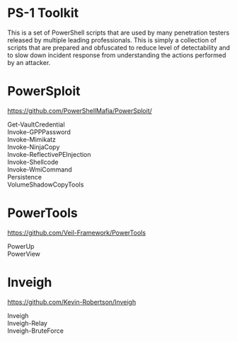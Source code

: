 PS-1 Toolkit
============

This is a set of PowerShell scripts that are used by many penetration testers released by multiple leading professionals. This is simply a collection of scripts that are prepared and obfuscated to reduce level of detectability and to slow down incident response from understanding the actions performed by an attacker.


PowerSploit
===========
https://github.com/PowerShellMafia/PowerSploit/<br>

Get-VaultCredential<br>
Invoke-GPPPassword<br>
Invoke-Mimikatz<br>
Invoke-NinjaCopy<br>
Invoke-ReflectivePEInjection<br>
Invoke-Shellcode<br>
Invoke-WmiCommand<br>
Persistence<br>
VolumeShadowCopyTools<br>

PowerTools
==========
https://github.com/Veil-Framework/PowerTools

PowerUp<br>
PowerView<br>

Inveigh
=======
https://github.com/Kevin-Robertson/Inveigh

Inveigh<br>
Inveigh-Relay<br>
Inveigh-BruteForce<br>